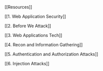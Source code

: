 
[[Resources]]

[[1. Web Application Security]]

[[2. Before We Attack]]

[[3. Web Applications Tech]]

[[4. Recon and Information Gathering]]

[[5. Authentication and Authorization Attacks]]

[[6. Injection Attacks]]
